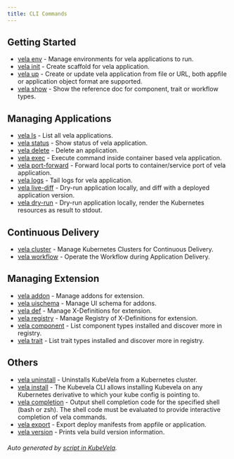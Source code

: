 ```yaml
---
title: CLI Commands
---
```



## Getting Started

* [vela env](vela_env)	 - Manage environments for vela applications to run.
* [vela init](vela_init)	 - Create scaffold for vela application.
* [vela up](vela_up)	 - Create or update vela application from file or URL, both appfile or application object format are supported.
* [vela show](vela_show)	 - Show the reference doc for component, trait or workflow types.

## Managing Applications

* [vela ls](vela_ls)	 - List all vela applications.
* [vela status](vela_status)	 - Show status of vela application.
* [vela delete](vela_delete)	 - Delete an application.
* [vela exec](vela_exec)	 - Execute command inside container based vela application.
* [vela port-forward](vela_port-forward)	 - Forward local ports to container/service port of vela application.
* [vela logs](vela_logs)	 - Tail logs for vela application.
* [vela live-diff](vela_live-diff)	 - Dry-run application locally, and diff with a deployed application version.
* [vela dry-run](vela_dry-run)	 - Dry-run application locally, render the Kubernetes resources as result to stdout.

## Continuous Delivery

* [vela cluster](vela_cluster)	 - Manage Kubernetes Clusters for Continuous Delivery.
* [vela workflow](vela_workflow)	 - Operate the Workflow during Application Delivery.

## Managing Extension

* [vela addon](vela_addon)	 - Manage addons for extension.
* [vela uischema](vela_uischema)	 - Manage UI schema for addons.
* [vela def](vela_def)	 - Manage X-Definitions for extension.
* [vela registry](vela_registry)	 - Manage Registry of X-Definitions for extension.
* [vela component](vela_component)	 - List component types installed and discover more in registry.
* [vela trait](vela_trait)	 - List trait types installed and discover more in registry.

## Others

* [vela uninstall](vela_uninstall)	 - Uninstalls KubeVela from a Kubernetes cluster.
* [vela install](vela_install)	 - The Kubevela CLI allows installing Kubevela on any Kubernetes derivative to which your kube config is pointing to.
* [vela completion](vela_completion)	 - Output shell completion code for the specified shell (bash or zsh). 
The shell code must be evaluated to provide interactive completion of vela commands.
* [vela export](vela_export)	 - Export deploy manifests from appfile or application.
* [vela version](vela_version)	 - Prints vela build version information.

###### Auto generated by [script in KubeVela](https://github.com/oam-dev/kubevela/tree/master/hack/docgen).